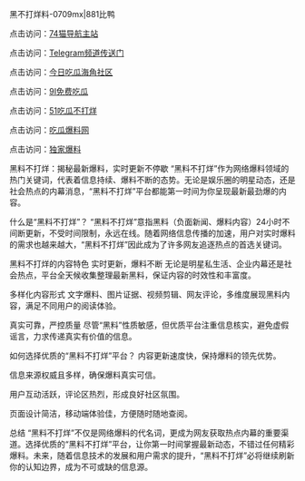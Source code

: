 黑不打烊料-0709mx|881比鸭

点击访问：<a href="https://74mao.com/">74猫导航主站</a>

点击访问：<a href="https://74mao.com/">Telegram频道传送门</a>

点击访问：<a href="https://heiliaox6jgh3.pages.dev">今日吃瓜海角社区</a>

点击访问：<a href="https://heiliaokof3cy.pages.dev">9I免费吃瓜</a>

点击访问：<a href="https://heiliaotlyq53.pages.dev">51吃瓜不打烊</a>

点击访问：<a href="https://heiliao3gvg9x.pages.dev">吃瓜爆料网</a>

点击访问：<a href="https://heiliaoxfe5rb.pages.dev">独家爆料</a>

黑料不打烊：揭秘最新爆料，实时更新不停歇
“黑料不打烊”作为网络爆料领域的热门关键词，代表着信息持续、爆料不断的态势。无论是娱乐圈的明星动态，还是社会热点的内幕消息，“黑料不打烊”平台都能第一时间为你呈现最新最劲爆的内容。

什么是“黑料不打烊”？
“黑料不打烊”意指黑料（负面新闻、爆料内容）24小时不间断更新，不受时间限制，永远在线。随着网络信息传播的加速，用户对实时爆料的需求也越来越大，“黑料不打烊”因此成为了许多网友追逐热点的首选关键词。

黑料不打烊的内容特色
实时更新，爆料不断
无论是明星私生活、企业内幕还是社会热点，平台全天候收集整理最新黑料，保证内容的时效性和丰富度。

多样化内容形式
文字爆料、图片证据、视频剪辑、网友评论，多维度展现黑料内容，满足不同用户的阅读体验。

真实可靠，严控质量
尽管“黑料”性质敏感，但优质平台注重信息核实，避免虚假谣言，力求传递真实有价值的信息。

如何选择优质的“黑料不打烊”平台？
内容更新速度快，保持爆料的领先优势。

信息来源权威且多样，确保爆料真实可信。

用户互动活跃，评论区热烈，形成良好社区氛围。

页面设计简洁，移动端体验佳，方便随时随地查阅。

总结
“黑料不打烊”不仅是网络爆料的代名词，更成为网友获取热点内幕的重要渠道。选择优质的“黑料不打烊”平台，让你第一时间掌握最新动态，不错过任何精彩爆料。未来，随着信息技术的发展和用户需求的提升，“黑料不打烊”必将继续刷新你的认知边界，成为不可或缺的信息源。

